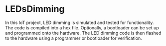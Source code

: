 # LEDsDimming
In this IoT project, LED dimming is simulated and tested for functionality. The code is compiled into a hex file. Optionally, a bootloader can be set up and programmed onto the hardware. The LED dimming code is then flashed to the hardware using a programmer or bootloader for verification.
